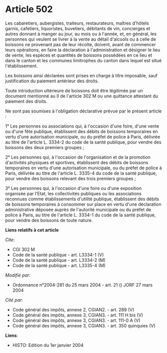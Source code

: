 # Article 502

Les cabaretiers, aubergistes, traiteurs, restaurateurs, maîtres d'hôtels garnis, cafetiers, liquoristes, buvetiers, débitants
de vin, concierges et autres donnant à manger au jour, au mois ou à l'année, et, en général, les personnes qui veulent se
livrer à la vente au détail d'alcools ou à celle de boissons ne provenant pas de leur récolte, doivent, avant de commencer
leurs opérations, en faire la déclaration à l'administration et désigner le lieu de vente, les espèces et quantités de
boissons possédées en ce lieu et dans le canton et les communes limitrophes du canton dans lequel est situé l'établissement.

Les boissons ainsi déclarées sont prises en charge à titre imposable, sauf justification du paiement antérieur des droits.

Toute introduction ultérieure de boissons doit être légitimée par un document mentionné au II de l'article 302 M ou une
quittance attestant du paiement des droits.

Ne sont pas soumises à l'obligation déclarative prévue par le présent article :

1° Les personnes ou associations qui, à l'occasion d'une foire, d'une vente ou d'une fête publique, établissent des débits de
boissons temporaires en vertu d'une autorisation municipale, ou du préfet de police à Paris, délivrée au titre de l'article
L. 3334-2 du code de la santé publique, pour vendre des boissons des deux premiers groupes ;

2° Les personnes qui, à l'occasion de l'organisation et de la promotion d'activités physiques et sportives, établissent des
débits de boissons temporaires en vertu d'une autorisation municipale, ou du préfet de police à Paris, délivrée au titre de
l'article L. 3335-4 du code de la santé publique, pour vendre des boissons relevant des trois premiers groupes ;

3° Les personnes qui, à l'occasion d'une foire ou d'une exposition organisée par l'Etat, les collectivités publiques ou les
associations reconnues comme établissements d'utilité publique, établissent des débits de boissons temporaires à consommer
sur place en vertu d'une déclaration administrative déposée auprès de l'autorité municipale ou du préfet de police à Paris,
au titre de l'article L. 3334-1 du code de la santé publique, pour vendre des boissons de toute nature.

**Liens relatifs à cet article**

_Cite_:

  - CGI 302 M
  - Code de la santé publique - art. L3334-1 (V)
  - Code de la santé publique - art. L3334-2 (M)
  - Code de la santé publique - art. L3335-4 (M)

_Modifié par_:

  - Ordonnance n°2004-281 du 25 mars 2004 - art. 21 () JORF 27 mars 2004

_Cité par_:

  - Code général des impôts, annexe 2, CGIAN2. - art. 289 (V)
  - Code général des impôts, annexe 3, CGIAN3. - art. 111 H bis (V)
  - Code général des impôts, annexe 3, CGIAN3. - art. 111-0 A (V)
  - Code général des impôts, annexe 3, CGIAN3. - art. 350 quinquies (V)

**Liens**:

  - HISTO: Edition du 1er janvier 2004
